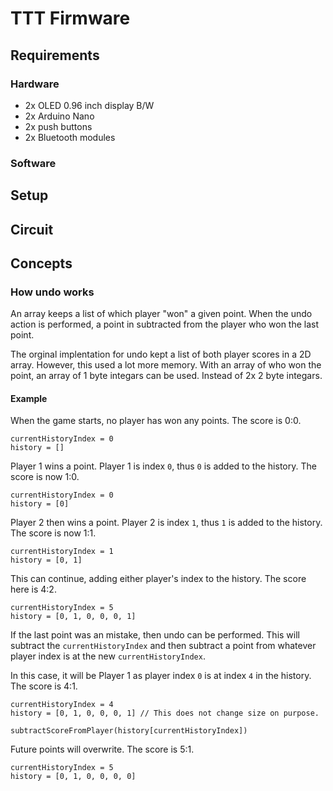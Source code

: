 # TTT Firmware
## Requirements
### Hardware
- 2x OLED 0.96 inch display B/W
- 2x Arduino Nano
- 2x push buttons
- 2x Bluetooth modules

### Software

## Setup

## Circuit

## Concepts
### How undo works
An array keeps a list of which player "won" a given point. When the undo action is performed, a point in subtracted from the player who won the last point.

The orginal implentation for undo kept a list of both player scores in a 2D array. However, this used a lot more memory. With an array of who won the point, an array of 1 byte integars can be used. Instead of 2x 2 byte integars.

#### Example

When the game starts, no player has won any points. The score is 0:0.

```fantastic psuedo c++
currentHistoryIndex = 0
history = []
```

Player 1 wins a point. Player 1 is index `0`, thus `0` is added to the history. The score is now 1:0.

```fantastic psuedo c++
currentHistoryIndex = 0
history = [0]
```

Player 2 then wins a point. Player 2 is index `1`, thus `1` is added to the history. The score is now 1:1.

```fantastic psuedo c++
currentHistoryIndex = 1
history = [0, 1]
```

This can continue, adding either player's index to the history. The score here is 4:2.

```fantastic psuedo c++
currentHistoryIndex = 5
history = [0, 1, 0, 0, 0, 1]
```

If the last point was an mistake, then undo can be performed. This will subtract the `currentHistoryIndex` and then subtract a point from whatever player index is at the new `currentHistoryIndex`.

In this case, it will be Player 1 as player index `0` is at index `4` in the history. The score is 4:1.

```fantastic psuedo c++
currentHistoryIndex = 4
history = [0, 1, 0, 0, 0, 1] // This does not change size on purpose.

subtractScoreFromPlayer(history[currentHistoryIndex])
```

Future points will overwrite. The score is 5:1.

```fantastic psuedo c++
currentHistoryIndex = 5
history = [0, 1, 0, 0, 0, 0]
```
